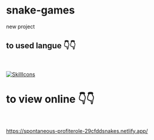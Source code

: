 # snake-games
new project


<h2>to used langue 👇👇</h2>
<br/>


[![SkillIcons](https://skillicons.dev/icons?i=html,css,js)](https://skillicons.dev)<br/>



<h1>to view online 👇👇</h1>
<br/>

https://spontaneous-profiterole-29cfddsnakes.netlify.app/
